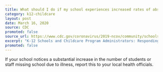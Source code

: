 ```yaml
---
title: What should I do if my school experiences increased rates of absenteeism?
category: k12-childcare
layout: post
date: March 16, 2020
source: CDC
promoted: false
source_url: https://www.cdc.gov/coronavirus/2019-ncov/community/schools-childcare/schools-faq.html
excerpt: "K-12 Schools and Childcare Program Administrators: Responding To Confirmed COVID-19 Cases"
promoted: false
---
```


If your school notices a substantial increase in the number of students or staff missing school due to illness, report this to your local health officials.
